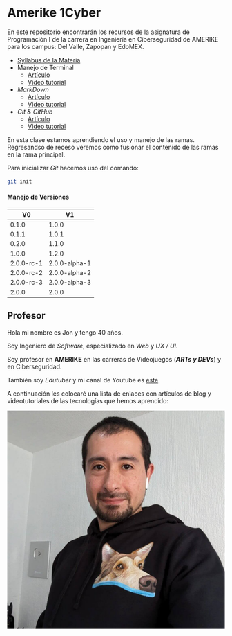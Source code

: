 # Amerike 1Cyber

En este repositorio encontrarán los recursos de la asignatura de Programación I de la carrera en Ingeniería en Ciberseguridad de AMERIKE para los campus: Del Valle, Zapopan y EdoMEX.

- [Syllabus de la Materia](./assets/Syllabus_2025_1_Programacion_I.pdf)
- Manejo de Terminal
  - [Artículo](https://jonmircha.com/terminal)
  - [Video tutorial](https://www.youtube.com/watch?v=Pi0KVD4xTbc)
- _MarkDown_
  - [Artículo](https://jonmircha.com/markdown)
  - [Video tutorial](https://www.youtube.com/watch?v=FlsoBiteuPM)
- _Git & GitHub_
  - [Artículo](https://jonmircha.com/git)
  - [Video tutorial](https://www.youtube.com/watch?v=suzMNqDQiyU)

En esta clase estamos aprendiendo el uso y manejo de las ramas. Regresandso de receso veremos como fusionar el contenido de las ramas en la rama principal.

Para inicializar _Git_ hacemos uso del comando:

```bash
git init
```

#### Manejo de Versiones

| V0         | V1            |
| ---------- | ------------- |
| 0.1.0      | 1.0.0         |
| 0.1.1      | 1.0.1         |
| 0.2.0      | 1.1.0         |
| 1.0.0      | 1.2.0         |
| 2.0.0-rc-1 | 2.0.0-alpha-1 |
| 2.0.0-rc-2 | 2.0.0-alpha-2 |
| 2.0.0-rc-3 | 2.0.0-alpha-3 |
| 2.0.0      | 2.0.0         |

## Profesor

Hola mi nombre es Jon y tengo 40 años.

Soy Ingeniero de _Software_, especializado en _Web_ y _UX / UI_.

Soy profesor en **AMERIKE** en las carreras de Videojuegos (_**ARTs y DEVs**_) y en Ciberseguridad.

También soy _Edutuber_ y mi canal de Youtube es [este](https://youtube.com/jonmircha)

A continuación les colocaré una lista de enlaces con artículos de blog y videotutoriales de las tecnologías que hemos aprendido:

![Jon MirCha](./assets/jonmircha.jpg)
